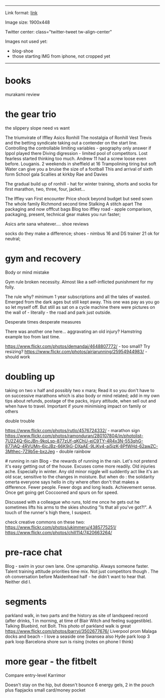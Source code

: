 
-----
Link format:
<a href="{{ site.baseurl }}{% post_url 2017-1-18-why-I-started-running %}">link</a>

Image size:
1900x448

Twitter center:
class="twitter-tweet tw-align-center"


Images not used yet:
- blog-shoe
- those starting IMG from iphone, not cropped yet

-----

# books

murakami review



# the gear trio

the slippery slope
need vs want

The triumvirate of Iffley Asics Ronhill
The nostalgia of Ronhill
Vest
Trevis and the betting syndicate taking out a contender on the start line. Controlling the controllable limiting variables  - geography only answer if lppol played there 
Diving digression - limited pool of competitors. Lost fearless started thinking too much. Andrew 11 had a screw loose even before. Louganis. 2 weekends in sheffield at 16
Trampolining tiring but soft
Water can give you a bruise the size of a football
This and arrival of sixth form
School gala
Scallies at kirkby
Rae and Davies

The gradual build up of ronhill - hat for winter training, shorts and socks for first marathon, two, three, four, jacket...

The Iffley van
First encounter
Price shock beyond budget but seed sown
The whole family Richmond second time
Stalking
A stitch apart
The packaging and now offfcut bags
Blog too
iffley road - apple comparison, packaging, present, technical gear makes you run faster;


Asics
arte sana whatever....
shoe reviews


socks do they make a difference; shoes - nimbus 16 and DS trainer 21 ok for neutral;



# gym and recovery 

Body or mind mistake
 
Gym rule broken necessity. Almost like a self-inflicted punishment for my folly.

The rule why? minimum 1 year subscriptions and all the tales of wasted. Emerged from the dark ages but still kept away. This one was pay as you go so let myself off. But still as sat on a cycle machine there were pictures on the wall of  - literally - the road and park just outside.
 
Desperate times desperate measures

There was another one here… aggravating an old injury? Hamstring example too from last time. 
 

 
https://www.flickr.com/photos/demandaj/4648807772/ - too small? Try resizing?
https://www.flickr.com/photos/airiarunning/25954944983/ - should work




# doubling up

taking on two x half and possibly two x mara;
Read it so you don't have to on  successive marathons which is also body or mind related; 
add in my own tips about refunds, postage of the packs, injury attitude, when sell out and when have to travel. Important if youre minimising impact on family or others

double trouble

https://www.flickr.com/photos/rutlo/4576724332/ - marathon sign
https://www.flickr.com/photos/ramonduran/280107804/in/photolist-7U2Z4Q-6jcJBn-9koLsp-877zUf-qKChU-ejC9TY-4R4x3N-553qhG-877jAQ-4RVUMn-6jcJBz-66K9iG-DXaAE-9LjKv4-aj5jzK-8PfWHd-62awZC-3Mthec-7Z9b5e-bxzJeg - double rainbow



​# running in rain
Blog - the rewards of running in the rain. Let's not pretend it's easy getting out of the house. Excuses come more readily. Old injuries ache. Especially in winter. Any old minor niggle will suddently act like it's an old scar, sensitive to the changes in moisture. But when do : the solidarity omerta everyone says hello in city where often don't that makes a difference. Fewer people. Fewer dogs and long leads.
Achievement sense. Once get going get Coccooned and spurs on for speed.

Discussed with a colleague who runs, told me once he gets out he sometimes lifts his arms to the skies shouting "Is that all you've got?!". A touch of the runner's high there, I suspect.

check creative commons on these two:
https://www.flickr.com/photos/ukimmeru/4385775251/
https://www.flickr.com/photos/chill114/7420663264/

# pre-race chat
Blog - swim in your own lane. One upmanship. Always someone faster. Talent training attitude priorities time mix. Not just competitors though . The oh conversation before Maidenhead half - he didn't want to hear that. Neither did I.




# segments
parkland walk, in two parts and the history as site of landspeed record (after drinks, 1 in morning, at time of Blair Witch and feeling suggestible). Talking Bluebird, not Bolt. This photo of parkland walk is great https://www.flickr.com/photos/barryj/3502677676/
Liverpool prom
Malaga docks and beach - I love a seaside one
Swansea also
Hyde park loop 3 park loop
Barcelona shore sun is rising (notes on phone I think)



# more gear - the fitbelt

Compare entry-level Karrimor

Doesn't stay on the hip, but doesn't bounce
6 energy gels, 2 in the pouch plus flapjacks
small card/money pocket



